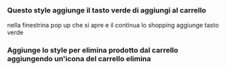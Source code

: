### Questo style aggiunge il tasto verde di aggiungi al carrello 
nella finestrina pop up che si apre  e il continua lo shopping aggiunge tasto verde

### Aggiunge lo style per elimina prodotto dal carrello aggiungendo un'icona del carrello elimina
